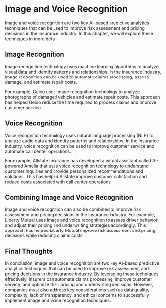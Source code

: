 Image and Voice Recognition
=============================================================================================

Image and voice recognition are two key AI-based predictive analytics techniques that can be used to improve risk assessment and pricing decisions in the insurance industry. In this chapter, we will explore these techniques in more detail.

Image Recognition
-----------------

Image recognition technology uses machine learning algorithms to analyze visual data and identify patterns and relationships. In the insurance industry, image recognition can be used to automate claims processing, assess damage, and estimate repair costs.

For example, Geico uses image recognition technology to analyze photographs of damaged vehicles and estimate repair costs. This approach has helped Geico reduce the time required to process claims and improve customer service.

Voice Recognition
-----------------

Voice recognition technology uses natural language processing (NLP) to analyze audio data and identify patterns and relationships. In the insurance industry, voice recognition can be used to improve customer service and automate call center operations.

For example, Allstate Insurance has developed a virtual assistant called AI-powered Amelia that uses voice recognition technology to understand customer inquiries and provide personalized recommendations and solutions. This has helped Allstate improve customer satisfaction and reduce costs associated with call center operations.

Combining Image and Voice Recognition
-------------------------------------

Image and voice recognition can also be combined to improve risk assessment and pricing decisions in the insurance industry. For example, Liberty Mutual uses image and voice recognition to assess driver behavior and adjust their pricing and underwriting strategies accordingly. This approach has helped Liberty Mutual improve risk assessment and pricing decisions while reducing claims costs.

Final Thoughts
--------------

In conclusion, image and voice recognition are two key AI-based predictive analytics techniques that can be used to improve risk assessment and pricing decisions in the insurance industry. By leveraging these techniques effectively, insurers can automate claims processing, improve customer service, and optimize their pricing and underwriting decisions. However, companies must also address key considerations such as data quality, complexity, lack of transparency, and ethical concerns to successfully implement image and voice recognition techniques.


